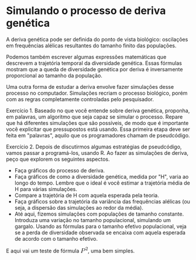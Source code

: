 Simulando o processo de deriva genética
==========================================


A deriva genética pode ser definida do ponto de vista biológico: oscilações em
frequências alélicas resultantes do tamanho finito das populações.

Podemos também escrever algumas expressões matemáticas que descrevem a
trajetória temporal da diversidade genética. Essas fórmulas mostram que a queda
de diversidade genética por deriva é inversamente proporcional ao tamanho da
população.

Uma outra forma de estudar a deriva envolve fazer simulações desse processo no
computador. Simulações recriam o processo biológico, porém com as regras
completamente controladas pelo pesquisador.

Exercício 1. Baseado no que você entende sobre deriva genética, proponha, em palavras, um algoritmo que seja capaz se simular o processo. Repare que há diferentes simulações que são possíveis, de modo que é importante você explicitar que pressupostos está usando. Essa primeira etapa deve ser feita em "palavras", aquilo que os programadores chamam de pseudcódigo.

Exercício 2. Depois de discutirmos algumas estratégias de pseudcódigo, vamos passar a programá-los, usando R. Ao fazer as simulações de deriva, peço que explorem os seguintes aspectos.

- Faça gráficos do processo de deriva.
- Faça gráficos de como a diversidade genética, medida por "H", varia ao longo do tempo. Lembre que o ideal é você estimar a trajetória média de H para várias simulações.
- Compare a trajetória de H com aquela esperada pela teoria.
- Faça gráficos sobre a trajetória da variância das frequências alélicas (ou seja, a dispersão das simulações ao redor da média). 
- Até aqui, fizemos simulações com populações de tamanho constante. Introduza uma variação no tamanho populacional, simulando um gargalo. Usando as fórmulas para o tamanho efetivo populacional, veja se a perda de diversidade observada se encaixa com aquela esperada de acordo com o tamanho efetivo.

E aqui vai um teste de fórmula ![](https://github.com/genevol-usp/curso-genomica-evolutiva/blob/master/dia2/CodeCogsEqn.gif), uma bem simples.
